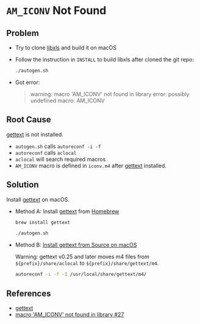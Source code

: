 # `AM_ICONV` Not Found 

## Problem
* Try to clone [libxls](https://github.com/libxls/libxls) and build it on macOS
* Follow the instruction in `INSTALL` to build libxls after cloned the git repo:

  ```sh
  ./autogen.sh
  ```

* Got error:

  > warning: macro 'AM_ICONV' not found in library
  > error: possibly undefined macro: AM_ICONV

## Root Cause
[gettext](https://www.gnu.org/software/gettext/) is not installed.

* `autogen.sh` calls `autoreconf -i -f`
* `autoreconf` calls `aclocal`
* `aclocal` will search required macros
* `AM_ICONV` macro is defined in `iconv.m4` after [gettext](https://www.gnu.org/software/gettext/) installed.

## Solution
Install [gettext](https://www.gnu.org/software/gettext/) on macOS.

* Method A: Install [gettext](https://www.gnu.org/software/gettext/) from [Homebrew](https://formulae.brew.sh/formula/gettext)

  ```sh
  brew install gettext
  ```

  ```sh
  ./autogen.sh
  ```

* Method B: [Install gettext from Source on macOS](https://github.com/northbright/Notes/blob/master/Linux/automake/install-gettext-from-source-on-macos.md)

  Warning: gettext v0.25 and later moves m4 files from `${prefix}/share/aclocal` to `${prefix}/share/gettext/m4`.

  ```sh
  autoreconf -i -f -I /usr/local/share/gettext/m4/
  ```

## References
* [gettext](https://www.gnu.org/software/gettext/)
* [macro 'AM_ICONV' not found in library #27](https://github.com/WizardMac/librdata/issues/27)

